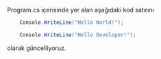 Program.cs içerisinde yer alan aşağıdaki kod satırını
``` csharp
    Console.WriteLine("Hello World!");
```
``` csharp
    Console.WriteLine("Hello Developer!");
```
olarak güncelliyoruz.